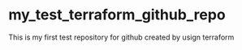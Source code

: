 # my_test_terraform_github_repo
This is my first test repository for github created by usign terraform
